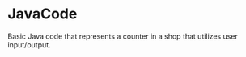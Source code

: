# JavaCode
Basic Java code that represents a counter in a shop that utilizes user input/output.
>>>>>>>>>>>>>>>>>>>>>>>>>>>>>>>>>>
